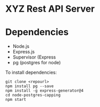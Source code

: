 # XYZ Rest API Server

# Dependencies

- Node.js
- Express.js
- Supervisor (Express
- pg (postgres for node)

To install dependencies:
```
git clone <repourl>
npm install pg --save
npm install -g express-generator@4
cd node-postgres-capping
npm start
```
